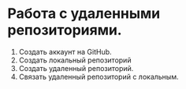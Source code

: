 # **Работа с удаленными репозиториями.**
1. Создать аккаунт на GitHub.
2. Создать локальный репозиторий
3. Создать удаленный репозиторий.
4. Связать удаленный репозиторий с локальным.